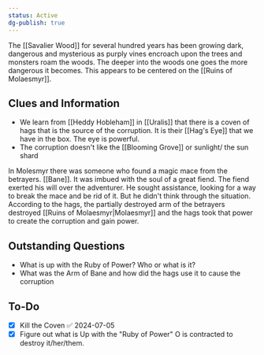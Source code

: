 ```yaml
---
status: Active
dg-publish: true
---
```

The [[Savalier Wood]] for several hundred years has been growing dark, dangerous and mysterious as purply vines encroach upon the trees and monsters roam the woods. The deeper into the woods one goes the more dangerous it becomes. This appears to be centered on the [[Ruins of Molaesmyr]].

## Clues and Information
- We learn from [[Heddy Hobleham]] in [[Uralis]] that there is a coven of hags that is the source of the corruption. It is their [[Hag's Eye]] that we have in the box. The eye is powerful.
- The corruption doesn't like the [[Blooming Grove]] or sunlight/ the sun shard

In Molesmyr there was someone who found a magic mace from the betrayers. [[Bane]]. It was imbued with the soul of a great fiend. The fiend exerted his will over the adventurer. He sought assistance, looking for a way to break the mace and be rid of it. But he didn't think through the situation. 
	According to the hags, the partially destroyed arm of the betrayers destroyed [[Ruins of Molaesmyr|Molaesmyr]] and the hags took that power to create the corruption and gain power.
## Outstanding Questions
- What is up with the Ruby of Power? Who or what is it? 
- What was the Arm of Bane and how did the hags use it to cause the corruption

## To-Do
- [x] Kill the Coven ✅ 2024-07-05
- [x] Figure out what is Up with the "Ruby of Power" O is contracted to destroy it/her/them.